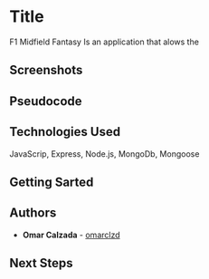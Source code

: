 # Title

F1 Midfield Fantasy Is an application that alows the 



## Screenshots

<!-- ![commute game wireframe](../master/images/commute-layout3.png)

![game over state](../master/images/gameover.png)

![win state](../master/images/winner.png) -->

## Pseudocode




## Technologies Used

JavaScrip, Express, Node.js, MongoDb, Mongoose

## Getting Sarted 

<!-- Link to game - [Commute](https://omarclzd.github.io/commute-game/) -->

## Authors

* **Omar Calzada** - [omarclzd](https://github.com/omarclzd)

## Next Steps




